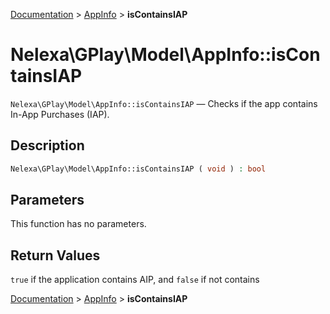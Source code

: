 [Documentation](../../README.md) > [AppInfo](README.md) > **isContainsIAP**

# Nelexa\GPlay\Model\AppInfo::isContainsIAP
`Nelexa\GPlay\Model\AppInfo::isContainsIAP` — Checks if the app contains In-App Purchases (IAP).

## Description
```php
Nelexa\GPlay\Model\AppInfo::isContainsIAP ( void ) : bool
```

## Parameters
This function has no parameters.

## Return Values
`true` if the application contains AIP, and `false` if not contains

[Documentation](../../README.md) > [AppInfo](README.md) > **isContainsIAP**
